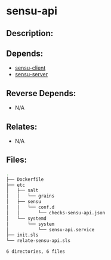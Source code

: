# sensu-api

## Description:



## Depends:

  -  [sensu-client](salt/sensu-client)
  -  [sensu-server](salt/sensu-server)

## Reverse Depends:

  -  N/A

## Relates:

  -  N/A

## Files:

```bash
.
├── Dockerfile
├── etc
│   ├── salt
│   │   └── grains
│   ├── sensu
│   │   └── conf.d
│   │       └── checks-sensu-api.json
│   └── systemd
│       └── system
│           └── sensu-api.service
├── init.sls
└── relate-sensu-api.sls

6 directories, 6 files
```
